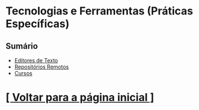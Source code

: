 # Tecnologias e Ferramentas (Práticas Específicas)

<!-- TODO: Descrição a ser criada após reunir mais tópicos nesta seção para uma sugestão mais precisa. -->

## Sumário

- [Editores de Texto](./1-editores-texto/editores-texto.md)
- [Repositórios Remotos](./2-repositorios-remotos/repositorios-remotos.md)
- [Cursos](./3-cursos/cursos.md)

# [[ Voltar para a página inicial ]](../README.md)